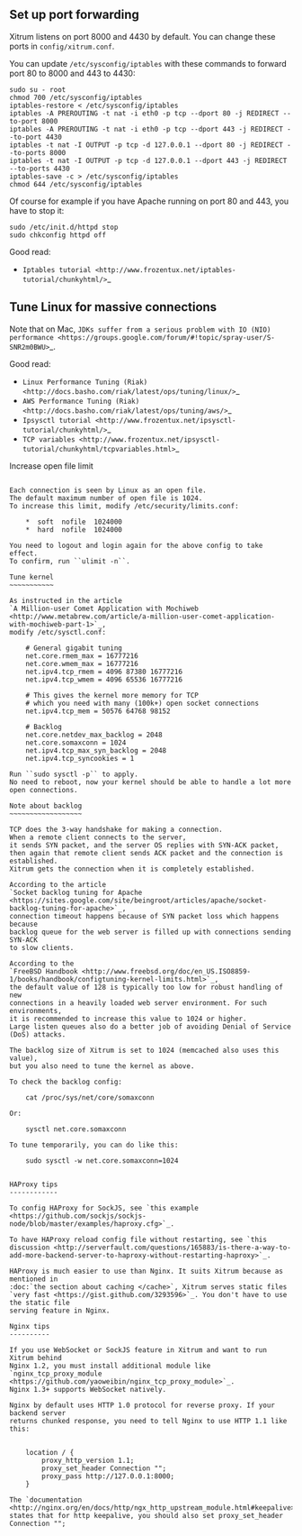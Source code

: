 
Set up port forwarding
----------------------

Xitrum listens on port 8000 and 4430 by default.
You can change these ports in ``config/xitrum.conf``.

You can update ``/etc/sysconfig/iptables`` with these commands to forward port
80 to 8000 and 443 to 4430:

    sudo su - root
    chmod 700 /etc/sysconfig/iptables
    iptables-restore < /etc/sysconfig/iptables
    iptables -A PREROUTING -t nat -i eth0 -p tcp --dport 80 -j REDIRECT --to-port 8000
    iptables -A PREROUTING -t nat -i eth0 -p tcp --dport 443 -j REDIRECT --to-port 4430
    iptables -t nat -I OUTPUT -p tcp -d 127.0.0.1 --dport 80 -j REDIRECT --to-ports 8000
    iptables -t nat -I OUTPUT -p tcp -d 127.0.0.1 --dport 443 -j REDIRECT --to-ports 4430
    iptables-save -c > /etc/sysconfig/iptables
    chmod 644 /etc/sysconfig/iptables

Of course for example if you have Apache running on port 80 and 443, you have to stop it:

    sudo /etc/init.d/httpd stop
    sudo chkconfig httpd off

Good read:

* `Iptables tutorial <http://www.frozentux.net/iptables-tutorial/chunkyhtml/>`_

Tune Linux for massive connections
----------------------------------

Note that on Mac, `JDKs suffer from a serious problem with IO (NIO) performance <https://groups.google.com/forum/#!topic/spray-user/S-SNR2m0BWU>`_.

Good read:

* `Linux Performance Tuning (Riak) <http://docs.basho.com/riak/latest/ops/tuning/linux/>`_
* `AWS Performance Tuning (Riak) <http://docs.basho.com/riak/latest/ops/tuning/aws/>`_
* `Ipsysctl tutorial <http://www.frozentux.net/ipsysctl-tutorial/chunkyhtml/>`_
* `TCP variables <http://www.frozentux.net/ipsysctl-tutorial/chunkyhtml/tcpvariables.html>`_

Increase open file limit
~~~~~~~~~~~~~~~~~~~~~~~~

Each connection is seen by Linux as an open file.
The default maximum number of open file is 1024.
To increase this limit, modify /etc/security/limits.conf:

    *  soft  nofile  1024000
    *  hard  nofile  1024000

You need to logout and login again for the above config to take effect.
To confirm, run ``ulimit -n``.

Tune kernel
~~~~~~~~~~~

As instructed in the article
`A Million-user Comet Application with Mochiweb <http://www.metabrew.com/article/a-million-user-comet-application-with-mochiweb-part-1>`_,
modify /etc/sysctl.conf:

    # General gigabit tuning
    net.core.rmem_max = 16777216
    net.core.wmem_max = 16777216
    net.ipv4.tcp_rmem = 4096 87380 16777216
    net.ipv4.tcp_wmem = 4096 65536 16777216
    
    # This gives the kernel more memory for TCP
    # which you need with many (100k+) open socket connections
    net.ipv4.tcp_mem = 50576 64768 98152
    
    # Backlog
    net.core.netdev_max_backlog = 2048
    net.core.somaxconn = 1024
    net.ipv4.tcp_max_syn_backlog = 2048
    net.ipv4.tcp_syncookies = 1

Run ``sudo sysctl -p`` to apply.
No need to reboot, now your kernel should be able to handle a lot more open connections.

Note about backlog
~~~~~~~~~~~~~~~~~~

TCP does the 3-way handshake for making a connection.
When a remote client connects to the server,
it sends SYN packet, and the server OS replies with SYN-ACK packet,
then again that remote client sends ACK packet and the connection is established.
Xitrum gets the connection when it is completely established.

According to the article
`Socket backlog tuning for Apache <https://sites.google.com/site/beingroot/articles/apache/socket-backlog-tuning-for-apache>`_,
connection timeout happens because of SYN packet loss which happens because
backlog queue for the web server is filled up with connections sending SYN-ACK
to slow clients.

According to the
`FreeBSD Handbook <http://www.freebsd.org/doc/en_US.ISO8859-1/books/handbook/configtuning-kernel-limits.html>`_,
the default value of 128 is typically too low for robust handling of new
connections in a heavily loaded web server environment. For such environments,
it is recommended to increase this value to 1024 or higher.
Large listen queues also do a better job of avoiding Denial of Service (DoS) attacks.

The backlog size of Xitrum is set to 1024 (memcached also uses this value),
but you also need to tune the kernel as above.

To check the backlog config:

    cat /proc/sys/net/core/somaxconn

Or:

    sysctl net.core.somaxconn

To tune temporarily, you can do like this:

    sudo sysctl -w net.core.somaxconn=1024


HAProxy tips
------------

To config HAProxy for SockJS, see `this example <https://github.com/sockjs/sockjs-node/blob/master/examples/haproxy.cfg>`_.

To have HAProxy reload config file without restarting, see `this discussion <http://serverfault.com/questions/165883/is-there-a-way-to-add-more-backend-server-to-haproxy-without-restarting-haproxy>`_.

HAProxy is much easier to use than Nginx. It suits Xitrum because as mentioned in
:doc:`the section about caching </cache>`, Xitrum serves static files
`very fast <https://gist.github.com/3293596>`_. You don't have to use the static file
serving feature in Nginx.

Nginx tips
----------

If you use WebSocket or SockJS feature in Xitrum and want to run Xitrum behind
Nginx 1.2, you must install additional module like
`nginx_tcp_proxy_module <https://github.com/yaoweibin/nginx_tcp_proxy_module>`_.
Nginx 1.3+ supports WebSocket natively.

Nginx by default uses HTTP 1.0 protocol for reverse proxy. If your backend server
returns chunked response, you need to tell Nginx to use HTTP 1.1 like this:


    location / {
        proxy_http_version 1.1;
        proxy_set_header Connection "";
        proxy_pass http://127.0.0.1:8000;
    }

The `documentation <http://nginx.org/en/docs/http/ngx_http_upstream_module.html#keepalive>`_ states that for http keepalive, you should also set proxy_set_header Connection "";

